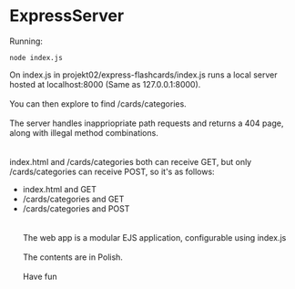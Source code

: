 # ExpressServer

Running:
```
node index.js
```
On index.js in projekt02/express-flashcards/index.js runs a local server hosted at localhost:8000 (Same as 127.0.0.1:8000).<br><br>
You can then explore to find /cards/categories.<br><br>
The server handles inappriopriate path requests and returns a 404 page, along with illegal method combinations.<br><br><br>
index.html and /cards/categories both can receive GET, but only /cards/categories can receive POST, so it's as follows:<br>
- index.html and GET<br>
- /cards/categories and GET<br>
- /cards/categories and POST<br>
<br><br>
The web app is a modular EJS application, configurable using index.js<br><br> 
The contents are in Polish.<br><br>
Have fun